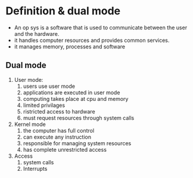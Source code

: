 # Definition & dual mode 

- An op sys is a software that is used to communicate between the user and the hardware.
- it handles computer resources and provides common services. 
- it manages memory, processes and software 

## Dual mode 

1. User mode:
   1. users use user mode
   2. applications are executed in user mode
   3. computing takes place at cpu and memory
   4. limited privilages
   5. ristricted access to hardware
   6. must request resources through system calls
2. Kernel mode 
   1. the computer has full control
   2. can execute any instruction
   3. responsible for managing system resources 
   4. has complete unrestricted access
3. Access
   1. system calls
   2. Interrupts
   